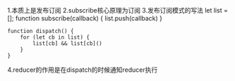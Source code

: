 1.本质上是发布订阅
2.subscribe核心原理为订阅
3.发布订阅模式的写法
    let list = [];
    function subscribe(callback) {
        list.push(callback)
    }

    function dispatch() {
        for (let cb in list) {
            list[cb] && list[cb]()
        }
    }
4.reducer的作用是在dispatch的时候通知reducer执行